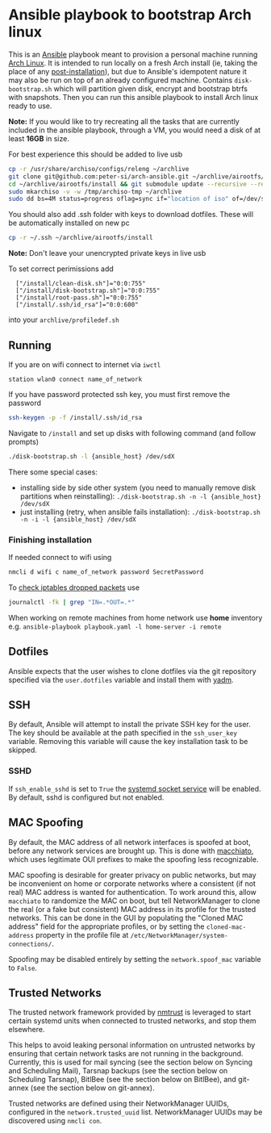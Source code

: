 # Ansible playbook to bootstrap Arch linux


This is an [Ansible][1] playbook meant to provision a personal machine running
[Arch Linux][2]. It is intended to run locally on a fresh Arch install (ie,
taking the place of any [post-installation][3]), but due to Ansible's
idempotent nature it may also be run on top of an already configured machine.
Contains `disk-bootstrap.sh` which will partition given disk, encrypt and bootstrap
btrfs with snapshots. Then you can run this ansible playbook to install Arch linux ready to use.

**Note:** If you would like to try recreating all the tasks that are currently
included in the ansible playbook, through a VM, you would need a disk of at least
**16GB** in size.

For best experience this should be added to live usb

```bash
cp -r /usr/share/archiso/configs/releng ~/archlive
git clone git@github.com:peter-si/arch-ansible.git ~/archlive/airootfs/install
cd ~/archlive/airootfs/install && git submodule update --recursive --remote && cd ~
sudo mkarchiso -v -w /tmp/archiso-tmp ~/archlive
sudo dd bs=4M status=progress oflag=sync if="location of iso" of=/dev/sdd
```

You should also add .ssh folder with keys to download dotfiles. These will be automatically installed on new pc

```bash
cp -r ~/.ssh ~/archlive/airootfs/install
```

**Note:** Don't leave your unencrypted private keys in live usb

To set correct perimissions add

```
  ["/install/clean-disk.sh"]="0:0:755"
  ["/install/disk-bootstrap.sh"]="0:0:755"
  ["/install/root-pass.sh"]="0:0:755"
  ["/install/.ssh/id_rsa"]="0:0:600"
```

into your `archlive/profiledef.sh`

## Running

If you are on wifi connect to internet via `iwctl`

```iwctl
station wlan0 connect name_of_network
```

If you have password protected ssh key, you must first remove the password

```bash
ssh-keygen -p -f /install/.ssh/id_rsa
```

Navigate to `/install` and set up disks with following command (and follow prompts)

```bash
./disk-bootstrap.sh -l {ansible_host} /dev/sdX
```

There some special cases:
* installing side by side other system (you need to manually remove disk partitions when reinstalling): `./disk-bootstrap.sh -n -l {ansible_host} /dev/sdX`
* just installing (retry, when ansible fails installation): `./disk-bootstrap.sh -n -i -l {ansible_host} /dev/sdX`

### Finishing installation

If needed connect to wifi using

```bash
nmcli d wifi c name_of_network password SecretPassword
```

To [check iptables dropped packets](https://wiki.archlinux.org/index.php/iptables#Logging) use

```bash
journalctl -fk | grep "IN=.*OUT=.*"
```

When working on remote machines from home network use **home** inventory e.g. `ansible-playbook playbook.yaml -l home-server -i remote`

## Dotfiles

Ansible expects that the user wishes to clone dotfiles via the git repository
specified via the `user.dotfiles` variable and install them with [yadm][5].

## SSH

By default, Ansible will attempt to install the private SSH key for the user. The
key should be available at the path specified in the `ssh_user_key` variable.
Removing this variable will cause the key installation task to be skipped.

### SSHD

If `ssh_enable_sshd` is set to `True` the [systemd socket service][4] will be
enabled. By default, sshd is configured but not enabled.


## MAC Spoofing

By default, the MAC address of all network interfaces is spoofed at boot,
before any network services are brought up. This is done with [macchiato][11],
which uses legitimate OUI prefixes to make the spoofing less recognizable.

MAC spoofing is desirable for greater privacy on public networks, but may be
inconvenient on home or corporate networks where a consistent (if not real) MAC
address is wanted for authentication. To work around this, allow `macchiato` to
randomize the MAC on boot, but tell NetworkManager to clone the real (or a fake
but consistent) MAC address in its profile for the trusted networks. This can
be done in the GUI by populating the "Cloned MAC address" field for the
appropriate profiles, or by setting the `cloned-mac-address` property in the
profile file at `/etc/NetworkManager/system-connections/`.

Spoofing may be disabled entirely by setting the `network.spoof_mac` variable
to `False`.

## Trusted Networks

The trusted network framework provided by [nmtrust][12] is leveraged to start
certain systemd units when connected to trusted networks, and stop them
elsewhere.

This helps to avoid leaking personal information on untrusted networks by
ensuring that certain network tasks are not running in the background.
Currently, this is used for mail syncing (see the section below on Syncing and
Scheduling Mail), Tarsnap backups (see the section below on Scheduling
Tarsnap), BitlBee (see the section below on BitlBee), and git-annex (see the
section below on git-annex).

Trusted networks are defined using their NetworkManager UUIDs, configured in
the `network.trusted_uuid` list. NetworkManager UUIDs may be discovered using
`nmcli con`.

[1]: http://www.ansible.com
[2]: https://www.archlinux.org
[3]: https://wiki.archlinux.org/index.php/Installation_guide#Post-installation
[4]: https://wiki.archlinux.org/index.php/Secure_Shell#Managing_the_sshd_daemon
[5]: https://yadm.io/
[6]: https://aur.archlinux.org
[7]: https://github.com/pigmonkey/ansible-aur
[8]: https://github.com/Jguer/yay
[9]: https://wiki.archlinux.org/index.php/AUR_helpers
[10]: https://firejail.wordpress.com/
[11]: https://github.com/EtiennePerot/macchiato
[12]: https://github.com/pigmonkey/nmtrust
